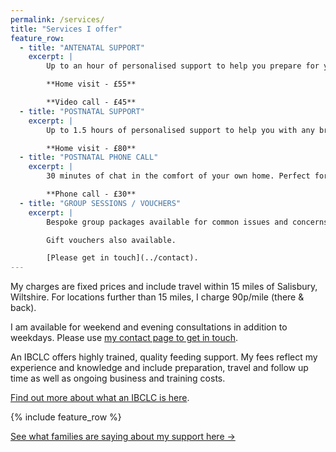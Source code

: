 ```yaml
---
permalink: /services/
title: "Services I offer"
feature_row:
  - title: "ANTENATAL SUPPORT"
    excerpt: | 
        Up to an hour of personalised support to help you prepare for your new baby/babies, with an additional 10% discount on your first postnatal consultation, to be used within the first six months of your baby arriving.

        **Home visit - £55**

        **Video call - £45**
  - title: "POSTNATAL SUPPORT"
    excerpt: |
        Up to 1.5 hours of personalised support to help you with any breastfeeding, chestfeeding challenges or infant feeding issues. Includes two weeks ongoing email and/or text support and £10 discount on any follow ups. 

        **Home visit - £80**
  - title: "POSTNATAL PHONE CALL"
    excerpt: | 
        30 minutes of chat in the comfort of your own home. Perfect for issues or concerns where a feeding observation is not essential to the consultation, eg. return to work, starting solids, introducing nursing manners.

        **Phone call - £30**
  - title: "GROUP SESSIONS / VOUCHERS"
    excerpt: |
        Bespoke group packages available for common issues and concerns, eg. preparing to feed your baby, starting solids, night weaning, stopping or winding down feeding.

        Gift vouchers also available.

        [Please get in touch](../contact).
---
```


My charges are fixed prices and include travel within 15 miles of Salisbury, Wiltshire. For locations further than 15 miles, I charge 90p/mile (there & back). 

I am available for weekend and evening consultations in addition to weekdays. 
Please use [my contact page to get in touch](../contact).

An IBCLC offers highly trained, quality feeding support. My fees reflect my experience and knowledge and include preparation, travel and follow up time as well as ongoing business and training costs.

[Find out more about what an IBCLC is here](../what-is-an-ibclc).

{% include feature_row %}

[See what families are saying about my support here →](../feedback)